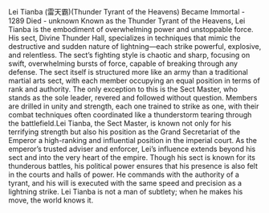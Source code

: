 Lei Tianba (雷天霸)(Thunder Tyrant of the Heavens)
Became Immortal - 1289
Died - unknown
Known as the Thunder Tyrant of the Heavens, Lei Tianba is the embodiment of overwhelming power and unstoppable force. His sect, Divine Thunder Hall, specializes in techniques that mimic the destructive and sudden nature of lightning—each strike powerful, explosive, and relentless. The sect’s fighting style is chaotic and sharp, focusing on swift, overwhelming bursts of force, capable of breaking through any defense. The sect itself is structured more like an army than a traditional martial arts sect, with each member occupying an equal position in terms of rank and authority. The only exception to this is the Sect Master, who stands as the sole leader, revered and followed without question. Members are drilled in unity and strength, each one trained to strike as one, with their combat techniques often coordinated like a thunderstorm tearing through the battlefield.Lei Tianba, the Sect Master, is known not only for his terrifying strength but also his position as the Grand Secretariat of the Emperor a high-ranking and influential position in the imperial court. As the emperor’s trusted adviser and enforcer, Lei’s influence extends beyond his sect and into the very heart of the empire. Though his sect is known for its thunderous battles, his political power ensures that his presence is also felt in the courts and halls of power. He commands with the authority of a tyrant, and his will is executed with the same speed and precision as a lightning strike. Lei Tianba is not a man of subtlety; when he makes his move, the world knows it.